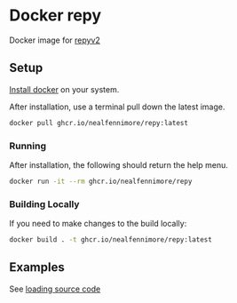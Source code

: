 # Docker repy

Docker image for [repyv2](https://github.com/SeattleTestbed/repy_v2)

## Setup
[Install docker](https://docs.docker.com/get-docker/) on your system.


After installation, use a terminal pull down the latest image.
```sh
docker pull ghcr.io/nealfennimore/repy:latest
```

### Running

After installation, the following should return the help menu.

```sh
docker run -it --rm ghcr.io/nealfennimore/repy
```

### Building Locally

If you need to make changes to the build locally:

```sh
docker build . -t ghcr.io/nealfennimore/repy:latest
```

## Examples

See [loading source code](examples/loading-source-code)